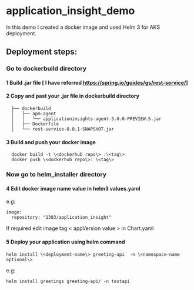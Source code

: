 # application_insight_demo

In this demo I created a docker image and used Helm 3 for AKS deployment.

## Deployment steps: 

### Go to dockerbuild directory 

#### 1 Build .jar file [ I have referred https://spring.io/guides/gs/rest-service/]   
 #### 2 Copy and past your .jar file in dockerbuild directory 

```
  ├── dockerbuild
  │   ├── apm-agent
  │   │   └── applicationinsights-agent-3.0.0-PREVIEW.5.jar
  │   ├── Dockerfile
  │   └── rest-service-0.0.1-SNAPSHOT.jar
```

#### 3 Build and push your docker image 
```
  docker build -t \<dockerhub repo\> :\<tag\>
  docker push \<dockerhub repo\>: \<tag\>
```
### Now go to helm_installer directory 

#### 4 Edit docker image name value in helm3 values.yaml

   e.g:
   ```
   image:
     repository: "1383/application_insight" 
   
   ```
   
   If required edit image tag \< appVersion value \> in Chart.yaml 


 #### 5 Deploy your application using helm command 
```
helm install \<deployment-name\> greeting-api  -n \<namespace-name optional\>
```
e.g: 
```
helm install greetings greeting-api/ -n testapi 
```
